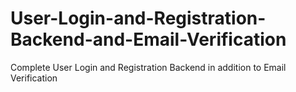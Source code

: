 # User-Login-and-Registration-Backend-and-Email-Verification

Complete User Login and Registration Backend in addition to Email Verification
